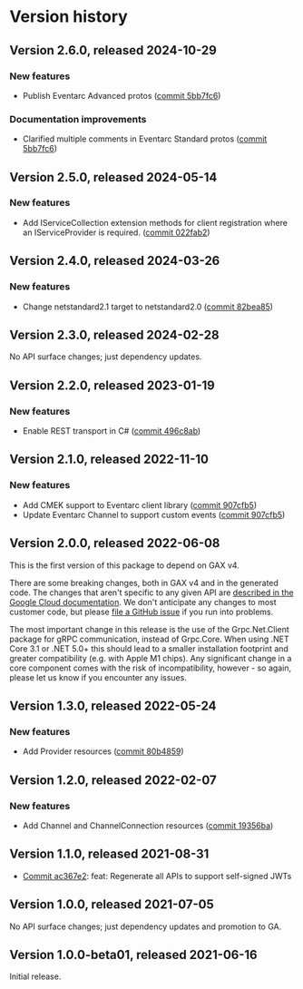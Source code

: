 # Version history

## Version 2.6.0, released 2024-10-29

### New features

- Publish Eventarc Advanced protos ([commit 5bb7fc6](https://github.com/googleapis/google-cloud-dotnet/commit/5bb7fc6b056a33c2d61a1104d231701f288369d2))

### Documentation improvements

- Clarified multiple comments in Eventarc Standard protos ([commit 5bb7fc6](https://github.com/googleapis/google-cloud-dotnet/commit/5bb7fc6b056a33c2d61a1104d231701f288369d2))

## Version 2.5.0, released 2024-05-14

### New features

- Add IServiceCollection extension methods for client registration where an IServiceProvider is required. ([commit 022fab2](https://github.com/googleapis/google-cloud-dotnet/commit/022fab203f28fb9c608972af7f8b83f571ae5694))

## Version 2.4.0, released 2024-03-26

### New features

- Change netstandard2.1 target to netstandard2.0 ([commit 82bea85](https://github.com/googleapis/google-cloud-dotnet/commit/82bea850661975b9750ac30753528cc9d2e05240))

## Version 2.3.0, released 2024-02-28

No API surface changes; just dependency updates.

## Version 2.2.0, released 2023-01-19

### New features

- Enable REST transport in C# ([commit 496c8ab](https://github.com/googleapis/google-cloud-dotnet/commit/496c8abe53e80646e5dd5a6d4a2231b11b36969a))

## Version 2.1.0, released 2022-11-10

### New features

- Add CMEK support to Eventarc client library ([commit 907cfb5](https://github.com/googleapis/google-cloud-dotnet/commit/907cfb526db4fad4c9bdb0ff4d10608603248c1c))
- Update Eventarc Channel to support custom events ([commit 907cfb5](https://github.com/googleapis/google-cloud-dotnet/commit/907cfb526db4fad4c9bdb0ff4d10608603248c1c))

## Version 2.0.0, released 2022-06-08

This is the first version of this package to depend on GAX v4.

There are some breaking changes, both in GAX v4 and in the generated
code. The changes that aren't specific to any given API are [described in the Google Cloud
documentation](https://cloud.google.com/dotnet/docs/reference/help/breaking-gax4).
We don't anticipate any changes to most customer code, but please [file a
GitHub issue](https://github.com/googleapis/google-cloud-dotnet/issues/new/choose)
if you run into problems.

The most important change in this release is the use of the Grpc.Net.Client package
for gRPC communication, instead of Grpc.Core. When using .NET Core 3.1 or .NET 5.0+
this should lead to a smaller installation footprint and greater compatibility (e.g.
with Apple M1 chips). Any significant change in a core component comes with the risk
of incompatibility, however - so again, please let us know if you encounter any
issues.


## Version 1.3.0, released 2022-05-24

### New features

- Add Provider resources ([commit 80b4859](https://github.com/googleapis/google-cloud-dotnet/commit/80b4859ce09adb71406b210b1b4ad2f7c974e1c5))

## Version 1.2.0, released 2022-02-07

### New features

- Add Channel and ChannelConnection resources ([commit 19356ba](https://github.com/googleapis/google-cloud-dotnet/commit/19356bad85fefa8e1c8d7b42c9494d60dbb77481))

## Version 1.1.0, released 2021-08-31

- [Commit ac367e2](https://github.com/googleapis/google-cloud-dotnet/commit/ac367e2): feat: Regenerate all APIs to support self-signed JWTs

## Version 1.0.0, released 2021-07-05

No API surface changes; just dependency updates and promotion to GA.

## Version 1.0.0-beta01, released 2021-06-16

Initial release.

